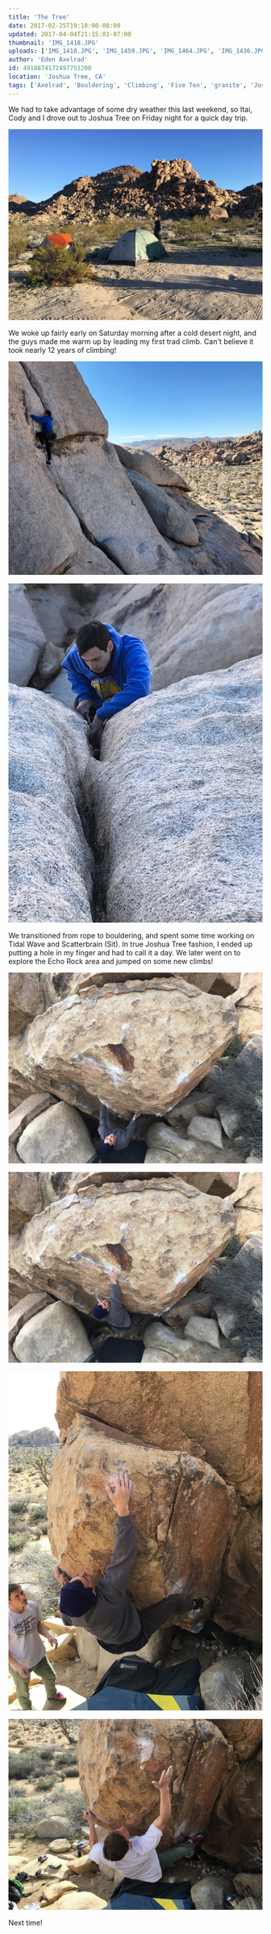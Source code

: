 ```yaml
---
title: 'The Tree'
date: 2017-02-25T19:18:00-08:00
updated: 2017-04-04T21:15:01-07:00
thumbnail: 'IMG_1418.JPG'
uploads: ['IMG_1418.JPG', 'IMG_1459.JPG', 'IMG_1464.JPG', 'IMG_1436.JPG', 'IMG_1437.JPG', 'IMG_1448.JPG', 'IMG_1448.JPG', 'IMG_1448.JPG', 'IMG_1451.JPG']
author: 'Eden Axelrad'
id: 4918874172497751200
location: 'Joshua Tree, CA'
tags: ['Axelrad', 'Bouldering', 'Climbing', 'Five Ten', 'granite', 'Joshua', 'scatterbrain', 'Tree']
---
```


We had to take advantage of some dry weather this last weekend, so Itai, Cody and I drove out to Joshua Tree on Friday night for a quick day trip.

![](uploads/IMG_1418.JPG)

We woke up fairly early on Saturday morning after a cold desert night, and the guys made me warm up by leading my first trad climb. Can't believe it took nearly 12 years of climbing!

![](uploads/IMG_1459.JPG)

![](uploads/IMG_1464.JPG)

We transitioned from rope to bouldering, and spent some time working on Tidal Wave and Scatterbrain (Sit). In true Joshua Tree fashion, I ended up putting a hole in my finger and had to call it a day. We later went on to explore the Echo Rock area and jumped on some new climbs!

![](uploads/IMG_1436.JPG)

![Itai sticking the crux on Igneous Ambiance (V7)](uploads/IMG_1437.JPG)

![Itai snagging the last move on Mulligan Variation (V8)](uploads/IMG_1448.JPG)

![And Cody, getting agonizingly close...](uploads/IMG_1451.JPG)

Next time!
